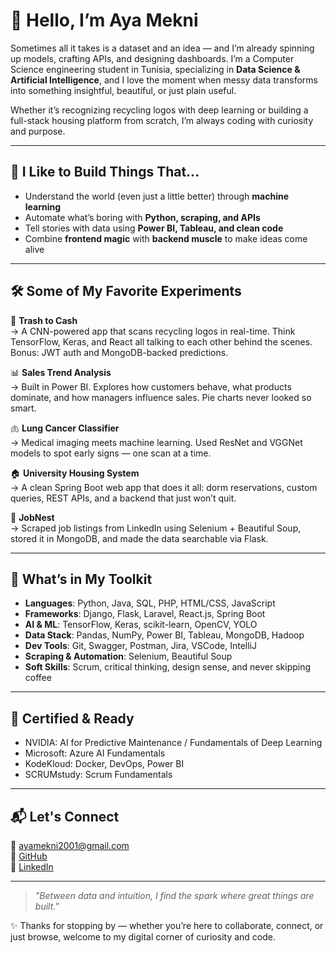 # 👋 Hello, I’m Aya Mekni

Sometimes all it takes is a dataset and an idea — and I’m already spinning up models, crafting APIs, and designing dashboards. I’m a Computer Science engineering student in Tunisia, specializing in **Data Science & Artificial Intelligence**, and I love the moment when messy data transforms into something insightful, beautiful, or just plain useful.

Whether it’s recognizing recycling logos with deep learning or building a full-stack housing platform from scratch, I’m always coding with curiosity and purpose.

---

## 🧩 I Like to Build Things That...

- Understand the world (even just a little better) through **machine learning**
- Automate what’s boring with **Python, scraping, and APIs**
- Tell stories with data using **Power BI, Tableau, and clean code**
- Combine **frontend magic** with **backend muscle** to make ideas come alive

---

## 🛠 Some of My Favorite Experiments

🧠 **Trash to Cash**  
→ A CNN-powered app that scans recycling logos in real-time. Think TensorFlow, Keras, and React all talking to each other behind the scenes. Bonus: JWT auth and MongoDB-backed predictions.

📊 **Sales Trend Analysis**  
→ Built in Power BI. Explores how customers behave, what products dominate, and how managers influence sales. Pie charts never looked so smart.

🫁 **Lung Cancer Classifier**  
→ Medical imaging meets machine learning. Used ResNet and VGGNet models to spot early signs — one scan at a time.

🏠 **University Housing System**  
→ A clean Spring Boot web app that does it all: dorm reservations, custom queries, REST APIs, and a backend that just won’t quit.

💼 **JobNest**  
→ Scraped job listings from LinkedIn using Selenium + Beautiful Soup, stored it in MongoDB, and made the data searchable via Flask.

---

## 🧪 What’s in My Toolkit

- **Languages**: Python, Java, SQL, PHP, HTML/CSS, JavaScript  
- **Frameworks**: Django, Flask, Laravel, React.js, Spring Boot  
- **AI & ML**: TensorFlow, Keras, scikit-learn, OpenCV, YOLO  
- **Data Stack**: Pandas, NumPy, Power BI, Tableau, MongoDB, Hadoop  
- **Dev Tools**: Git, Swagger, Postman, Jira, VSCode, IntelliJ  
- **Scraping & Automation**: Selenium, Beautiful Soup  
- **Soft Skills**: Scrum, critical thinking, design sense, and never skipping coffee

---

## 📜 Certified & Ready

- NVIDIA: AI for Predictive Maintenance / Fundamentals of Deep Learning  
- Microsoft: Azure AI Fundamentals  
- KodeKloud: Docker, DevOps, Power BI  
- SCRUMstudy: Scrum Fundamentals

---

## 📬 Let's Connect

📧 [ayamekni2001@gmail.com](mailto:ayamekni2001@gmail.com)  
🐙 [GitHub](https://github.com/ayamekni)  
🔗 [LinkedIn](https://www.linkedin.com/in/aya-mekni-0b0783283/)

---

> *"Between data and intuition, I find the spark where great things are built."*

✨ Thanks for stopping by — whether you’re here to collaborate, connect, or just browse, welcome to my digital corner of curiosity and code.
